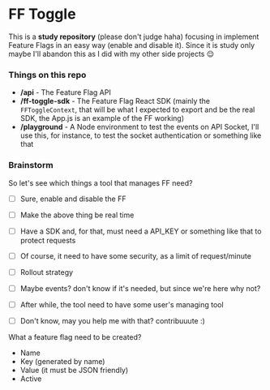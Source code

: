 # FF Toggle

This is a **study repository** (please don't judge haha) focusing in implement Feature Flags in an easy way (enable and disable it). Since it is study only maybe I'll abandon this as I did with my other side projects 😌

### Things on this repo

- **/api** - The Feature Flag API  
- **/ff-toggle-sdk** - The Feature Flag React SDK (mainly the `FFToggleContext`, that will be what I expected to export and be the real SDK, the App.js is an example of the FF working)
- **/playground** - A Node environment to test the events on API Socket, I'll use this, for instance, to test the socket authentication or something like that

### Brainstorm

So let's see which things a tool that manages FF need?

- [ ] Sure, enable and disable the FF
- [ ] Make the above thing be real time
- [ ] Have a SDK and, for that, must need a API_KEY or something like that to protect requests
- [ ] Of course, it need to have some security, as a limit of request/minute
- [ ] Rollout strategy
- [ ] Maybe events? don't know if it's needed, but since we're here why not?
- [ ] After while, the tool need to have some user's managing tool
- [ ] Don't know, may you help me with that? contribuuute :)


What a feature flag need to be created? 

- Name
- Key (generated by name)
- Value (it must be JSON friendly)
- Active

